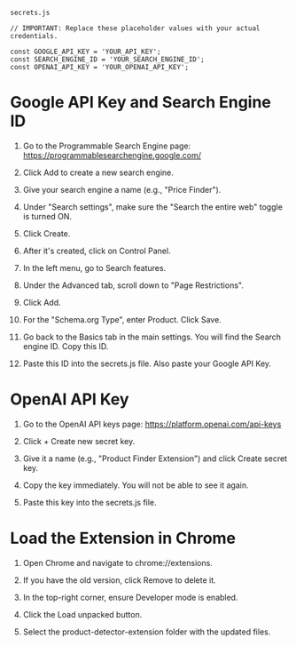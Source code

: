 ```
secrets.js

// IMPORTANT: Replace these placeholder values with your actual credentials.

const GOOGLE_API_KEY = 'YOUR_API_KEY';
const SEARCH_ENGINE_ID = 'YOUR_SEARCH_ENGINE_ID';
const OPENAI_API_KEY = 'YOUR_OPENAI_API_KEY';
```

# Google API Key and Search Engine ID
1. Go to the Programmable Search Engine page: https://programmablesearchengine.google.com/

2. Click Add to create a new search engine.

3. Give your search engine a name (e.g., "Price Finder").

4. Under "Search settings", make sure the "Search the entire web" toggle is turned ON.

5. Click Create.

6. After it's created, click on Control Panel.

7. In the left menu, go to Search features.

8. Under the Advanced tab, scroll down to "Page Restrictions".

9. Click Add.

10. For the "Schema.org Type", enter Product. Click Save.

11. Go back to the Basics tab in the main settings. You will find the Search engine ID. Copy this ID.

12. Paste this ID into the secrets.js file. Also paste your Google API Key.
    
# OpenAI API Key
1. Go to the OpenAI API keys page: https://platform.openai.com/api-keys

2. Click + Create new secret key.

3. Give it a name (e.g., "Product Finder Extension") and click Create secret key.

4. Copy the key immediately. You will not be able to see it again.

5. Paste this key into the secrets.js file.


# Load the Extension in Chrome
1. Open Chrome and navigate to chrome://extensions.

2. If you have the old version, click Remove to delete it.

3. In the top-right corner, ensure Developer mode is enabled.

4. Click the Load unpacked button.

5. Select the product-detector-extension folder with the updated files.
